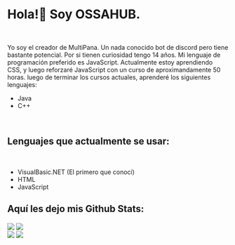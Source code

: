 <h1>Hola!👋 Soy OSSAHUB.</h1> <br>
  <p>
  Yo soy el creador de MultiPana. Un nada conocido bot de discord pero tiene bastante potencial. Por si tienen curiosidad tengo 14 años. Mi lenguaje de programación preferido es JavaScript. Actualmente estoy aprendiendo 
  CSS, y luego reforzaré JavaScript con un curso de aproximandamente 50 horas. luego de terminar los cursos actuales, aprenderé los siguientes lenguajes: <br>
  <ul>
    <li>Java</li>
    <li>C++</li>
    </ul>
  </p> <br>
  
  <h2>Lenguajes que actualmente se usar:</h2> <br>
  
  <ul>
  
  <li>VisualBasic.NET (El primero que conocí)</li>
  <li>HTML</li>
  <li>JavaScript</li>
  </ul>
  
  
<h2>Aquí les dejo mis Github Stats:</h2>

<p>
<img align="center" src="https://img.shields.io/badge/Lenguaje Preferido-JavaScript-informational?style=flat&logo=JavaScript&logoColor=light_yellow&color=2bbc8a" /> <img align="center" src="https://img.shields.io/badge/Editor-Visual Studio Code-informational?style=flat&logo=visual-studio-code&logoColor=blue&color=2bbc8a" /> <br>
  <img align="center" src="https://github-readme-stats.vercel.app/api/top-langs/?username=OSSAHUB&theme=radical" />
  <img align="center" src="https://github-readme-stats.vercel.app/api?username=OSSAHUB&show_icons=true&theme=radical" />
  
  


</p>
